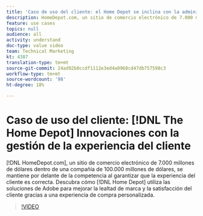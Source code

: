 ```yaml
---
title: 'Caso de uso del cliente: el Home Depot se inclina con la administración de la experiencia del cliente'
description: HomeDepot.com, un sitio de comercio electrónico de 7.000 millones de dólares dentro de una compañía de 100.000 millones de dólares, se mantiene por delante de la competencia asegurándose de que la experiencia del cliente sea correcta. Descubra cómo Home Depot utiliza soluciones de Adobe para crear la lealtad de la marca y la satisfacción del cliente con una experiencia de compra personalizada y personalizada.
feature: use cases
topics: null
audience: all
activity: understand
doc-type: value video
team: Technical Marketing
kt: 4387
translation-type: tm+mt
source-git-commit: 24ad92b0ccdf1112e3ed4a0968cd47db757598c3
workflow-type: tm+mt
source-wordcount: '98'
ht-degree: 18%

---
```



# Caso de uso del cliente: [!DNL The Home Depot] Innovaciones con la gestión de la experiencia del cliente

[!DNL HomeDepot.com], un sitio de comercio electrónico de 7.000 millones de dólares dentro de una compañía de 100.000 millones de dólares, se mantiene por delante de la competencia al garantizar que la experiencia del cliente es correcta. Descubra cómo [!DNL Home Depot] utiliza las soluciones de Adobe para mejorar la lealtad de marca y la satisfacción del cliente gracias a una experiencia de compra personalizada.

>[!VIDEO](https://video.tv.adobe.com/v/31506/?quality=12)
